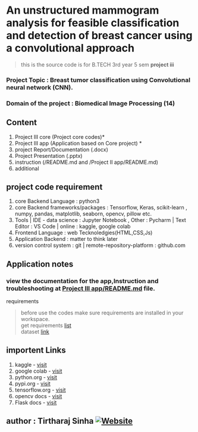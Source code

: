 # An unstructured mammogram analysis for feasible classification and detection of breast cancer using a convolutional approach

> this is the source code is for B.TECH 3rd year 5 sem <b>project iii</b>

### Project Topic : Breast tumor classification using Convolutional neural network (CNN).

### Domain of the project : Biomedical Image Processing (14)

## Content

1. Project III core (Project core codes)\*
2. Project III app (Application based on Core project) \*
3. project Report/Documentation (.docx)
4. Project Presentation (.pptx)
5. instruction (/README.md and /Project II app/README.md)
6. additional

## project code requirement

1. core Backend Language : python3
2. core Backend frameworks/packages : Tensorflow, Keras, scikit-learn , numpy, pandas, matplotlib, seaborn, opencv, pillow etc.
3. Tools | IDE - data science : Jupyter Notebook , Other : Pycharm | Text Editor : VS Code | online : kaggle, google colab
4. Frontend Language : web Tecknoledgies(HTML,CSS,Js)
5. Application Backend : matter to think later
6. version control system : git | remote-repository-platform : github.com

## Application notes

### view the documentation for the app,Instruction and troubleshooting at [Project III app/README.md](Project%20III%20app/readme.md) file.

requirements

> before use the codes make sure requirements are installed in your workspace.<br>
> get requirements [list](requirements.txt)<br>
> dataset [link](https://github.com/tirtharajsinha/breast_cancer_image_dataset)<br>

## importent Links

1. kaggle - [visit](https://www.kaggle.com)
2. google colab - [visit](https://colab.research.google.com/notebooks/intro.ipynb)
3. python.org - [visit](https://www.python.org/downloads/)
4. pypi.org - [visit](https://pypi.org/)
5. tensorflow.org - [visit](https://www.tensorflow.org/)
6. opencv docs - [visit](https://docs.opencv.org/master/d6/d00/tutorial_py_root.html)
7. Flask docs - [visit](https://flask.palletsprojects.com/en/latest/)

## author : Tirtharaj Sinha [![Website](https://img.shields.io/badge/-Website-green?style=flat&logo=website&link=https://tirtharajsinha.github.io)](https://tirtharajsinha.github.io)
